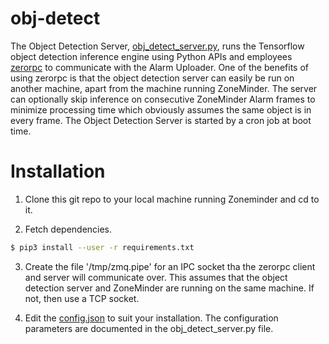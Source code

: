 # obj-detect
The Object Detection Server, [obj_detect_server.py](https://github.com/goruck/smart-zoneminder/blob/master/obj-detect/obj_detect_server.py), runs the Tensorflow object detection inference engine using Python APIs and employees [zerorpc](http://www.zerorpc.io/) to communicate with the Alarm Uploader. One of the benefits of using zerorpc is that the object detection server can easily be run on another machine, apart from the machine running ZoneMinder. The server can optionally skip inference on consecutive ZoneMinder Alarm frames to minimize processing time which obviously assumes the same object is in every frame. The Object Detection Server is started by a cron job at boot time.

# Installation
1. Clone this git repo to your local machine running Zoneminder and cd to it.

2. Fetch dependencies.
```bash
$ pip3 install --user -r requirements.txt
```

3. Create the file '/tmp/zmq.pipe' for an IPC socket tha the zerorpc client and server will communicate over. This assumes that the object detection server and ZoneMinder are running on the same machine. If not, then use a TCP socket. 

4. Edit the [config.json](https://github.com/goruck/smart-zoneminder/blob/master/obj-detect/config.json) to suit your installation. The configuration parameters are documented in the obj_detect_server.py file.
